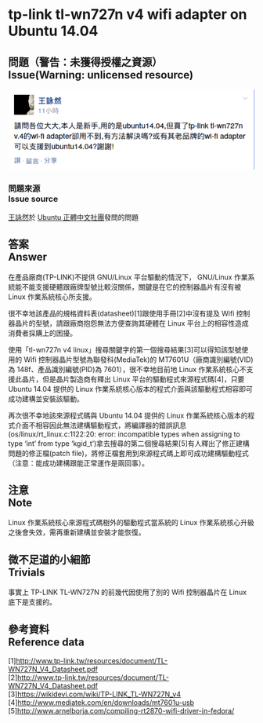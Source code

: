 # tp-link tl-wn727n v4 wifi adapter on Ubuntu 14.04
## 問題（警告：未獲得授權之資源）<br>Issue(Warning: unlicensed resource)
![tp-link tl-wn727n v4 wifi adapter on Ubuntu 14.04 question](資源/圖片/tp-link%20tl-wn727n%20v4%20wifi%20adapter%20on%20Ubuntu%2014.04%20question.png)

### 問題來源<br />Issue source
[王詠然](https://www.facebook.com/profile.php?id=100008367465845)於 [Ubuntu 正體中文社團](https://www.facebook.com/groups/ubuntu.zh.hant/806597276062263)發問的問題

## 答案<br>Answer
在產品廠商(TP-LINK)不提供 GNU/Linux 平台驅動的情況下， GNU/Linux 作業系統能不能支援硬體跟廠牌型號比較沒關係，關鍵是在它的控制器晶片有沒有被 Linux 作業系統核心所支援。

很不幸地該產品的規格資料表(datasheet)[1]跟使用手冊[2]中沒有提及 Wifi 控制器晶片的型號，請跟廠商抱怨無法方便查詢其硬體在 Linux 平台上的相容性造成消費者採購上的困擾。

使用「tl-wn727n v4 linux」搜尋關鍵字的第一個搜尋結果[3]可以得知該型號使用的 Wifi 控制器晶片型號為聯發科(MediaTek)的 MT7601U（廠商識別編號(VID)為 148f、產品識別編號(PID)為 7601），很不幸地目前地 Linux 作業系統核心不支援此晶片，但是晶片製造商有釋出 Linux 平台的驅動程式來源程式碼[4]，只要 Ubuntu 14.04 提供的 Linux 作業系統核心版本的程式介面與該驅動程式相容即可成功建構並安裝該驅動。

再次很不幸地該來源程式碼與 Ubuntu 14.04 提供的 Linux 作業系統核心版本的程式介面不相容因此無法建構驅動程式，將編譯器的錯誤訊息(os/linux/rt_linux.c:1122:20: error: incompatible types when assigning to type ‘int’ from type ‘kgid_t’)拿去搜尋的第二個搜尋結果[5]有人釋出了修正建構問題的修正檔(patch file)，將修正檔套用到來源程式碼上即可成功建構驅動程式（注意：能成功建構跟能正常運作是兩回事）。

## 注意<br>Note
Linux 作業系統核心來源程式碼樹外的驅動程式當系統的 Linux 作業系統核心升級之後會失效，需再重新建構並安裝才能恢復。

## 微不足道的小細節<br>Trivials
事實上 TP-LINK TL-WN727N 的前幾代因使用了別的 Wifi 控制器晶片在 Linux 底下是支援的。

## 參考資料<br>Reference data
[1]<http://www.tp-link.tw/resources/document/TL-WN727N_V4_Datasheet.pdf>  
[2]<http://www.tp-link.tw/resources/document/TL-WN727N_V4_Datasheet.pdf>  
[3]<https://wikidevi.com/wiki/TP-LINK_TL-WN727N_v4>  
[4]<http://www.mediatek.com/en/downloads/mt7601u-usb>  
[5]<http://www.arnelborja.com/compiling-rt2870-wifi-driver-in-fedora/>  
